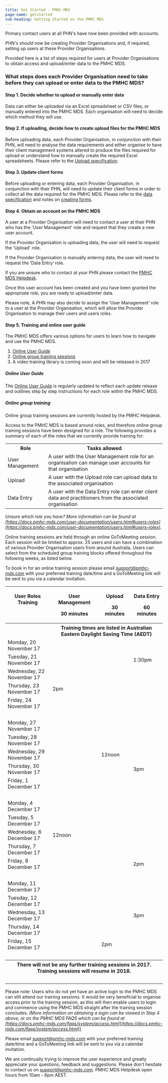 ```yaml
---
title: Get Started - PMHC-MDS
page-name: getstarted
sub-heading: Getting Started on the PMHC MDS
---
```

Primary contact users at all PHN's have now been provided with accounts.

PHN's should now be creating Provider Organisations and, if required, setting
up users at these Provider Organisations.

Provided here is a list of steps required for users at Provider Organisations
to obtain access and upload/enter data to the PMHC MDS.

### <a name="steps"></a>What steps does each Provider Organisation need to take before they can upload or enter data to the PMHC MDS?

#### <a name="step1"></a>Step 1. Decide whether to upload or manually enter data

Data can either be uploaded via an Excel spreadsheet or CSV files, or manually entered into the PMHC MDS. Each organisation will need to decide which method they will use.

#### <a name="step2"></a>Step 2. If uploading, decide how to create upload files for the PMHC MDS

Before uploading data, each Provider Organisation, in conjunction with their PHN,
will need to analyse the data requirements and either organise
to have their client management systems altered to produce the files required
for upload or understand how to manually create the required Excel spreadsheets.
Please refer to the [Upload specification](https://docs.pmhc-mds.com/data-specification/upload-specification.html).

#### <a name="step3"></a>Step 3. Update client forms

Before uploading or entering data, each Provider Organisation, in conjunction with their PHN,
will need to update their client forms in order to collect all
the data required for the PMHC MDS. Please refer to the [data specification](https://docs.pmhc-mds.com/data-specification/)
and notes on [creating forms](https://docs.pmhc-mds.com/data-specification/form-creation.html).

#### <a name="step4"></a>Step 4. Obtain an account on the PMHC MDS

A user at a Provider Organisation will need to contact a user at their PHN who has the 'User Management' role and request that they create a new user account.

If the Provider Organisation is uploading data, the user will need to request the 'Upload' role.

If the Provider Organisation is manually entering data, the user will need to request the ‘Data Entry’ role.

If you are unsure who to contact at your PHN please contact the [PMHC MDS Helpdesk](mailto:support@pmhc-mds.com).

Once this user account has been created and you have been granted the appropriate role, you are ready to upload/enter data.

Please note, A PHN may also decide to assign the ‘User Management’ role to a user at the Provider Organisation, which will allow the Provider Organisation to manage their users and users roles.

#### <a name="step5"></a>Step 5. Training and online user guide

The PMHC MDS offers various options for users to learn how to navigate and use the PMHC MDS.

1. [Online User Guide](#user_guide)
2. [Online group training sessions](#group_training)
3. A video training library is coming soon and will be released in 2017

##### <a name="user_guide"></a>Online User Guide

The [Online User Guide](https://docs.pmhc-mds.com/user-documentation/index.html)
is regularly updated to reflect each update release and outlines
step by step instructions for each role within the PMHC MDS.

##### <a name="group_training"></a>Online group training

Online group training sessions are currently hosted by the PMHC Helpdesk.

Access to the PMHC MDS is based around roles, and therefore online group
training sessions have been designed for a role. The following provides a
summary of each of the roles that we currently provide training for:

<table class="table-bordered">
  <tr>
    <th>Role</th>
    <th>Tasks allowed</th>
  </tr>
  <tr>
    <td>User Management</td>
    <td>A user with the User Management role for an organisation can manage user accounts for that organisation</td>
  </tr>
  <tr>
    <td>Upload</td>
    <td>A user with the Upload role can upload data to the associated organisation</td>
  </tr>
  <tr>
    <td>Data Entry</td>
    <td>A user with the Data Entry role can enter client data and practitioners from the associated organisation</td>
  </tr>
</table>

*Unsure which role you have? More information can be found at [https://docs.pmhc-mds.com/user-documentation/users.html#users-roles](https://docs.pmhc-mds.com/user-documentation/users.html#users-roles).*

Online training sessions are held through an online GoToMeeting session. Each
session will be limited to approx. 25 users and can have a combination of
various Provider Organisation users from around Australia. Users can select
from the scheduled group training blocks offered throughout the following weeks,
as listed below.

To book in for an online training session please email [support@pmhc-mds.com](mailto:support@pmhc-mds.com)
with your preferred training date/time and a GoToMeeting link will be sent to
you via a calendar invitation.

<table class="table-bordered">
  <tr>
    <th><p>User Roles Training</p><p>&nbsp;</p></th>
    <th><p>User Management</p><p>30 minutes</p></th>
    <th><p>Upload</p><p>30 minutes</p></th>
    <th><p>Data Entry</p><p>60 minutes</p></th>
  </tr>
  <tr>
    <th>&nbsp;</th>
    <th colspan="3">Training times are listed in Australian Eastern Daylight Saving Time (AEDT)</th>
  </tr>
  <tr>
    <td>Monday, 20 November 17</td>
    <td></td>
    <td></td>
    <td></td>
  </tr>
  <tr>
    <td>Tuesday, 21 November 17</td>
    <td></td>
    <td></td>
    <td>1:30pm</td>
  </tr>
  <tr>
    <td>Wednesday, 22 November 17</td>
    <td></td>
    <td></td>
    <td></td>
  </tr>
  <tr>
    <td>Thursday, 23 November 17</td>
    <td>2pm</td>
    <td></td>
    <td></td>
  </tr>
  <tr>
    <td>Friday, 24 November 17</td>
    <td></td>
    <td></td>
    <td></td>
  </tr>
  <tr>
    <td>&nbsp;</td>
    <td></td>
    <td></td>
    <td></td>
  </tr>
  <tr>
    <td>Monday, 27 November 17</td>
    <td></td>
    <td></td>
    <td></td>
  </tr>
  <tr>
    <td>Tuesday, 28 November 17</td>
    <td></td>
    <td></td>
    <td></td>
  </tr>
  <tr>
    <td>Wednesday, 29 November 17</td>
    <td></td>
    <td>12noon</td>
    <td></td>
  </tr>
  <tr>
    <td>Thursday, 30 November 17</td>
    <td></td>
    <td></td>
    <td>3pm</td>
  </tr>
  <tr>
    <td>Friday, 1 December 17</td>
    <td></td>
    <td></td>
    <td></td>
  </tr>
  <tr>
    <td>&nbsp;</td>
    <td></td>
    <td></td>
    <td></td>
  </tr>
  <tr>
    <td>Monday, 4 December 17</td>
    <td></td>
    <td></td>
    <td></td>
  </tr>
  <tr>
    <td>Tuesday, 5 December 17</td>
    <td></td>
    <td></td>
    <td></td>
  </tr>
  <tr>
    <td>Wednesday, 6 December 17</td>
    <td>12noon</td>
    <td></td>
    <td></td>
  </tr>
  <tr>
    <td>Thursday, 7 December 17</td>
    <td></td>
    <td></td>
    <td></td>
  </tr>
  <tr>
    <td>Friday, 8 December 17</td>
    <td></td>
    <td></td>
    <td>2pm</td>
  </tr>
  <tr>
    <td>&nbsp;</td>
    <td></td>
    <td></td>
    <td></td>
  </tr>
  <tr>
    <td>Monday, 11 December 17</td>
    <td></td>
    <td></td>
    <td></td>
  </tr>
  <tr>
    <td>Tuesday, 12 December 17</td>
    <td></td>
    <td></td>
    <td></td>
  </tr>
  <tr>
    <td>Wednesday, 13 December 17</td>
    <td></td>
    <td></td>
    <td>3pm</td>
  </tr>
  <tr>
    <td>Thursday, 14 December 17</td>
    <td></td>
    <td></td>
    <td></td>
  </tr>
  <tr>
    <td>Friday, 15 December 17</td>
    <td></td>
    <td>2pm</td>
    <td></td>
  </tr>
  <tr>
    <td colspan="4">&nbsp;</td>
  </tr>
  <tr>
    <th colspan="4">There will not be any further training sessions in 2017. Training sessions will resume in 2018.</th>
  </tr>  
  <tr>
    <td colspan="4">&nbsp;</td>
  </tr>
</table>

Please note: Users who do not yet have an active login to the PMHC MDS can
still attend our training sessions. It would be very beneficial to organise
access prior to the training session, as this will then enable users to login
and commence using the PMHC MDS straight after the training session concludes.
*(More information on obtaining a login can be viewed in Step 4 above, or on
the PMHC MDS FAQS which can be found at [https://docs.pmhc-mds.com/faqs/system/access.html](https://docs.pmhc-mds.com/faqs/system/access.html))*

Please email [support@pmhc-mds.com](mailto:support@pmhc-mds.com) with your preferred training date/time and
a GoToMeeting link will be sent to you via a calendar invitation.

We are continually trying to improve the user experience and greatly appreciate
your questions, feedback and suggestions. Please don't hesitate to contact us
on [support@pmhc-mds.com](mailto:support@pmhc-mds.com). PMHC MDS Helpdesk open
hours from 10am - 6pm AEST.  
